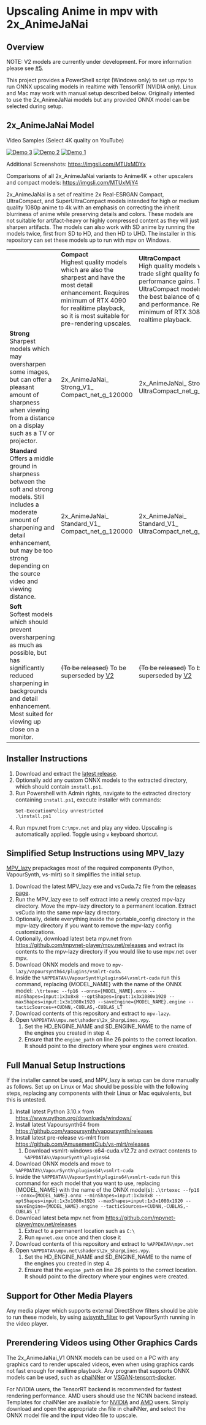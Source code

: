 # Upscaling Anime in mpv with 2x_AnimeJaNai

## Overview
NOTE: V2 models are currently under development. For more information please see [#5](/../../issues/5). 

This project provides a PowerShell script (Windows only) to set up mpv to run ONNX upscaling models in realtime with TensorRT (NVIDIA only). Linux and Mac may work with manual setup described below. Originally intented to use the 2x_AnimeJaNai models but any provided ONNX model can be selected during setup. 

## 2x_AnimeJaNai Model
Video Samples (Select 4K quality on YouTube)

[![Demo 3](demothumb1.png)](https://www.youtube.com/watch?v=gkE-uPPGzmA&list=PLcrA746sMVSi6t0PYXEDOkhocuDd31zC7&index=1)
[![Demo 2](demothumb2.png)](https://www.youtube.com/watch?v=CzGaLGjYSpQ&list=PLcrA746sMVSi6t0PYXEDOkhocuDd31zC7&index=2)
[![Demo 1](demothumb3.png)](https://www.youtube.com/watch?v=m1WMDn4FK8I&list=PLcrA746sMVSi6t0PYXEDOkhocuDd31zC7&index=3)

Additional Screenshots: https://imgsli.com/MTUxMDYx

Comparisons of all 2x_AnimeJaNai variants to Anime4K + other upscalers and compact models: https://imgsli.com/MTUxMjY4

2x_AnimeJaNai is a set of realtime 2x Real-ESRGAN Compact, UltraCompact, and SuperUltraCompact models intended for high or medium quality 1080p anime to 4k with an emphasis on correcting the inherit blurriness of anime while preserving details and colors. These models are not suitable for artifact-heavy or highly compressed content as they will just sharpen artifacts. The models can also work with SD anime by running the models twice, first from SD to HD, and then HD to UHD. The installer in this repository can set these models up to run with mpv on Windows.

|  |   |   |   |
|---|---|---|---|
|  | **Compact**<br>Highest quality models which are also the sharpest and have the most detail enhancement. Requires minimum of RTX 4090 for realitime playback, so it is most suitable for pre-rendering upscales.  | **UltraCompact**<br>High quality models which trade slight quality for major performance gains. The UltraCompact models have the best balance of quality and performance. Requires minimum of RTX 3080 for realtime playback.   | **SuperUltraCompact**<br>Fastest performance models which sacrifice a bit more quality and sharpness, primarily in background detail. Use if running any card slower than the RTX 3080 for realtime playback. Minimum card required for realtime playback has yet to be determined.  |
| **Strong**<br>Sharpest models which may oversharpen some images, but can offer a pleasant amount of sharpness when viewing from a distance on a display such as a TV or projector.  | 2x_AnimeJaNai_ Strong_V1_ Compact_net_g_120000  | 2x_AnimeJaNai_ Strong_V1_ UltraCompact_net_g_100000  |  2x_AnimeJaNai_ Strong_V1_ SuperUltraCompact_net_g_100000 |
| **Standard**<br>Offers a middle ground in sharpness between the soft and strong models. Still includes a moderate amount of sharpening and detail enhancement, but may be too strong depending on the source video and viewing distance.   | 2x_AnimeJaNai_ Standard_V1_ Compact_net_g_120000  | 2x_AnimeJaNai_ Standard_V1_ UltraCompact_net_g_100000  | ~~(To be released)~~ To be superceded by [V2](/../../issues/5)  |
| **Soft**<br>Softest models which should prevent oversharpening as much as possible, but has significantly reduced sharpening in backgrounds and detail enhancement. Most suited for viewing up close on a monitor.  | ~~(To be released)~~ To be superseded by [V2](/../../issues/5)  | ~~(To be released)~~ To be superseded by [V2](/../../issues/5)  | ~~(To be released)~~ To be superseded by [V2](/../../issues/5)  |

## Installer Instructions
1. Download and extract the [latest release](https://github.com/the-database/mpv-upscale-2x_animejanai/releases/download/1.0.0/mpv-upscale-2x_animejanai_v1.zip). 
2. Optionally add any custom ONNX models to the extracted directory, which should contain `install.ps1`.
3. Run Powershell with Admin rights, navigate to the extracted directory containing `install.ps1`, execute installer with commands: 
   ```
   Set-ExecutionPolicy unrestricted
   .\install.ps1
   ```
4. Run mpv.net from `C:\mpv.net` and play any video. Upscaling is automatically applied. Toggle using `v` keyboard shortcut. 

## Simplified Setup Instructions using MPV_lazy
[MPV_lazy](https://github.com/hooke007/MPV_lazy) prepackages most of the required components (Python, VapourSynth, vs-mlrt) so it simplifies the initial setup. 
1. Download the latest MPV_lazy exe and vsCuda.7z file from the [releases page](https://github.com/hooke007/MPV_lazy/releases).
3. Run the MPV_lazy exe to self extract into a newly created mpv-lazy directory. Move the mpv-lazy directory to a permanent location. Extract vsCuda into the same mpv-lazy directory. 
4. Optionally, delete everything inside the portable_config directory in the mpv-lazy directory if you want to remove the mpv-lazy config customizations.
5. Optionally, download latest beta mpv.net from https://github.com/mpvnet-player/mpv.net/releases and extract its contents to the mpv-lazy directory if you would like to use mpv.net over mpv. 
6. Download ONNX models and move to `mpv-lazy/vapoursynth64/plugins/vsmlrt-cuda`.
7. Inside the `%APPDATA%\VapourSynth\plugins64\vsmlrt-cuda` run this command, replacing {MODEL_NAME} with the name of the ONNX model: ```.\trtexec --fp16 --onnx={MODEL_NAME}.onnx --minShapes=input:1x3x8x8 --optShapes=input:1x3x1080x1920 --maxShapes=input:1x3x1080x1920 --saveEngine={MODEL_NAME}.engine --tacticSources=+CUDNN,-CUBLAS,-CUBLAS_LT```
8. Download contents of this repository and extract to `mpv-lazy`.
9. Open `%APPDATA%\mpv.net\shaders\2x_SharpLines.vpy`. 
   1. Set the HD_ENGINE_NAME and SD_ENGINE_NAME to the name of the engines you created in step 4. 
   2. Ensure that the `engine_path` on line 26 points to the correct location. It should point to the directory where your engines were created. 

## Full Manual Setup Instructions
If the installer cannot be used, and MPV_lazy is setup can be done manually as follows. Set up on Linux or Mac should be possible with the following steps, replacing any components with their Linux or Mac equivalents, but this is untested. 
1. Install latest Python 3.10.x from https://www.python.org/downloads/windows/
1. Install latest Vapoursynth64 from https://github.com/vapoursynth/vapoursynth/releases
2. Install latest pre-release vs-mlrt from https://github.com/AmusementClub/vs-mlrt/releases
   1. Download vsmlrt-windows-x64-cuda.v12.7z and extract contents to `%APPDATA%\VapourSynth\plugins64`
3. Download ONNX models and move to `%APPDATA%\VapourSynth\plugins64\vsmlrt-cuda`
4. Inside the `%APPDATA%\VapourSynth\plugins64\vsmlrt-cuda` run this command for each model that you want to use, replacing {MODEL_NAME} with the name of the ONNX model(s): ```.\trtexec --fp16 --onnx={MODEL_NAME}.onnx --minShapes=input:1x3x8x8 --optShapes=input:1x3x1080x1920 --maxShapes=input:1x3x1080x1920 --saveEngine={MODEL_NAME}.engine --tacticSources=+CUDNN,-CUBLAS,-CUBLAS_LT```
5. Download latest beta mpv.net from https://github.com/mpvnet-player/mpv.net/releases
   1. Extract to a permanent location such as `C:\`
   2. Run `mpvnet.exe` once and then close it
7. Download contents of this repository and extract to `%APPDATA%\mpv.net`
8. Open `%APPDATA%\mpv.net\shaders\2x_SharpLines.vpy`. 
   1. Set the HD_ENGINE_NAME and SD_ENGINE_NAME to the name of the engines you created in step 4. 
   2. Ensure that the `engine_path` on line 26 points to the correct location. It should point to the directory where your engines were created. 

## Support for Other Media Players
Any media player which supports external DirectShow filters should be able to run these models, by using [avisynth_filter](https://github.com/CrendKing/avisynth_filter) to get VapourSynth running in the video player. 

## Prerendering Videos using Other Graphics Cards
The 2x_AnimeJaNai_V1 ONNX models can be used on a PC with any graphics card to render upscaled videos, even when using graphics cards not fast enough for realtime playback. Any program that supports ONNX models can be used, such as [chaiNNer](https://github.com/chaiNNer-org/chaiNNer) or [VSGAN-tensorrt-docker](https://github.com/styler00dollar/VSGAN-tensorrt-docker).

For NVIDIA users, the TensorRT backend is recommended for fastest rendering performance. AMD users should use the NCNN backend instead. Templates for chaiNNer are available for [NVIDIA](animejanai-nvidia.chn?raw=1) and [AMD](animejanai-amd.chn?raw=1) users. Simply download and open the appropriate `chn` file in chaiNNer, and select the ONNX model file and the input video file to upscale. 
